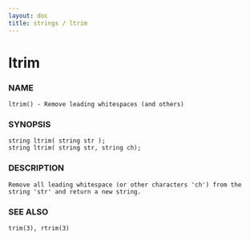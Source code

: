 ```yaml
---
layout: doc
title: strings / ltrim
---
```

# ltrim

### NAME

    ltrim() - Remove leading whitespaces (and others)

### SYNOPSIS

    string ltrim( string str );
    string ltrim( string str, string ch);

### DESCRIPTION

    Remove all leading whitespace (or other characters 'ch') from the
    string 'str' and return a new string.

### SEE ALSO

    trim(3), rtrim(3)
